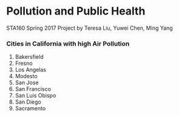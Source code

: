 # Pollution and Public Health
STA160 Spring 2017 Project by Teresa Liu, Yuwei Chen, Ming Yang

### Cities in California with high Air Pollution
1. Bakersfield
2. Fresno
3. Los Angelas
4. Modesto
5. San Jose
6. San Francisco
7. San Luis Obispo
8. San Diego
9. Sacramento
